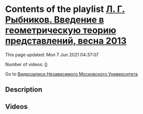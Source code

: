 # Contents of the playlist [Л. Г. Рыбников. Введение в геометрическую теорию представлений, весна 2013](https://www.youtube.com/playlist?list=PLp9ABVh6_x4FkP_AJoN1mam7rCe1pWIJZ)

This page updated: Mon 7 Jun 2021 04:37:07

Number of videos: [0](#videos)

Go to [Видеозаписи Независимого Московского Университета](../README.md)

## Description



## Videos

